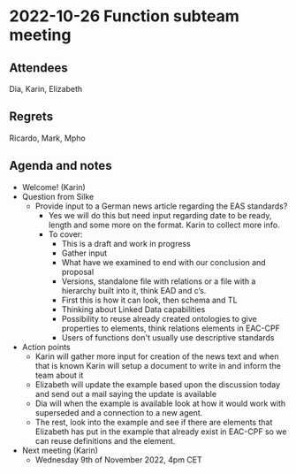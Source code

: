 <!-- Yay, no errors, warnings, or alerts! -->


# 2022-10-26 Function subteam meeting


## Attendees

Dia, Karin, Elizabeth


## Regrets

Ricardo, Mark, Mpho


## Agenda and notes



* Welcome! (Karin)
* Question from Silke
    * Provide input to a German news article regarding the EAS standards?
        * Yes we will do this but need input regarding date to be ready, length and some more on the format. Karin to collect more info.
        * To cover:
            * This is a draft and work in progress
            * Gather input
            * What have we examined to end with our conclusion and proposal
            * Versions, standalone file with relations or a file with a hierarchy built into it, think EAD and c’s.
            * First this is how it can look, then schema and TL
            * Thinking about Linked Data capabilities
            * Possibility to reuse already created ontologies to give properties to elements, think relations elements in EAC-CPF
            * Users of functions don't usually use descriptive standards
* Action points
    * Karin will gather more input for creation of the news text and when that is known Karin will setup a document to write in and inform the team about it
    * Elizabeth will update the example based upon the discussion today and send out a mail saying the update is available
    * Dia will when the example is available look at how it would work with superseded and a connection to a new agent.
    * The rest, look into the example and see if there are elements that Elizabeth has put in the example that already exist in EAC-CPF so we can reuse definitions and the element.
* Next meeting (Karin)
    * Wednesday 9th of November 2022, 4pm CET
